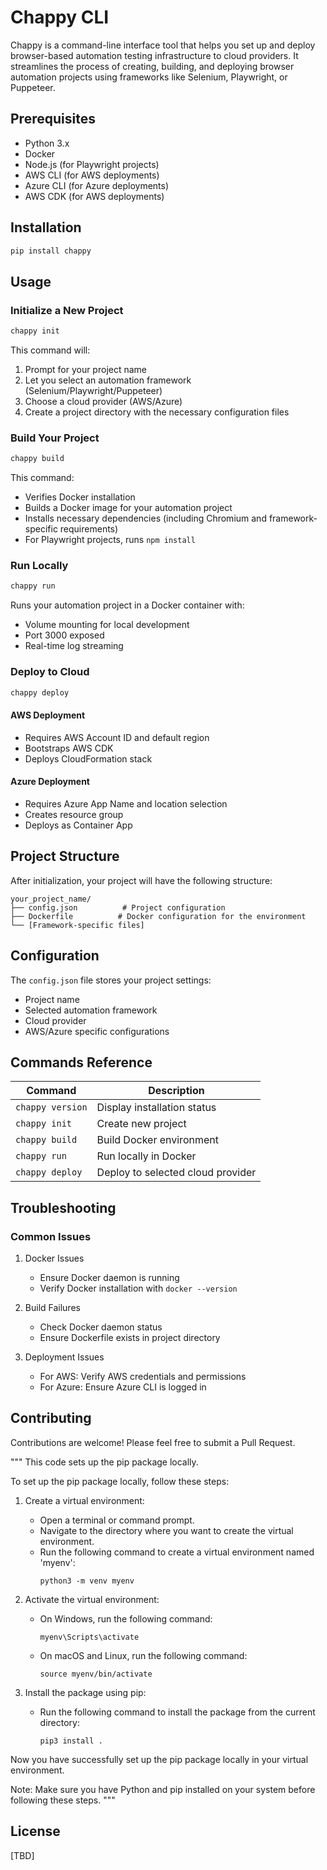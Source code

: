 # Chappy CLI

Chappy is a command-line interface tool that helps you set up and deploy browser-based automation testing infrastructure to cloud providers. It streamlines the process of creating, building, and deploying browser automation projects using frameworks like Selenium, Playwright, or Puppeteer.

## Prerequisites

- Python 3.x
- Docker
- Node.js (for Playwright projects)
- AWS CLI (for AWS deployments)
- Azure CLI (for Azure deployments)
- AWS CDK (for AWS deployments)

## Installation

```bash
pip install chappy
```

## Usage

### Initialize a New Project

```bash
chappy init
```

This command will:
1. Prompt for your project name
2. Let you select an automation framework (Selenium/Playwright/Puppeteer)
3. Choose a cloud provider (AWS/Azure)
4. Create a project directory with the necessary configuration files

### Build Your Project

```bash
chappy build
```

This command:
- Verifies Docker installation
- Builds a Docker image for your automation project
- Installs necessary dependencies (including Chromium and framework-specific requirements)
- For Playwright projects, runs `npm install`

### Run Locally

```bash
chappy run
```

Runs your automation project in a Docker container with:
- Volume mounting for local development
- Port 3000 exposed
- Real-time log streaming

### Deploy to Cloud

```bash
chappy deploy
```

#### AWS Deployment
- Requires AWS Account ID and default region
- Bootstraps AWS CDK
- Deploys CloudFormation stack

#### Azure Deployment
- Requires Azure App Name and location selection
- Creates resource group
- Deploys as Container App

## Project Structure

After initialization, your project will have the following structure:

```
your_project_name/
├── config.json          # Project configuration
├── Dockerfile          # Docker configuration for the environment
└── [Framework-specific files]
```

## Configuration

The `config.json` file stores your project settings:
- Project name
- Selected automation framework
- Cloud provider
- AWS/Azure specific configurations

## Commands Reference

| Command | Description |
|---------|-------------|
| `chappy version` | Display installation status |
| `chappy init` | Create new project |
| `chappy build` | Build Docker environment |
| `chappy run` | Run locally in Docker |
| `chappy deploy` | Deploy to selected cloud provider |

## Troubleshooting

### Common Issues

1. Docker Issues
   - Ensure Docker daemon is running
   - Verify Docker installation with `docker --version`

2. Build Failures
   - Check Docker daemon status
   - Ensure Dockerfile exists in project directory

3. Deployment Issues
   - For AWS: Verify AWS credentials and permissions
   - For Azure: Ensure Azure CLI is logged in

## Contributing

Contributions are welcome! Please feel free to submit a Pull Request.

"""
This code sets up the pip package locally.

To set up the pip package locally, follow these steps:

1. Create a virtual environment:
     - Open a terminal or command prompt.
     - Navigate to the directory where you want to create the virtual environment.
     - Run the following command to create a virtual environment named 'myenv':
         ```
         python3 -m venv myenv
         ```

2. Activate the virtual environment:
     - On Windows, run the following command:
         ```
         myenv\Scripts\activate
         ```
     - On macOS and Linux, run the following command:
         ```
         source myenv/bin/activate
         ```

3. Install the package using pip:
     - Run the following command to install the package from the current directory:
         ```
         pip3 install .
         ```

Now you have successfully set up the pip package locally in your virtual environment.

Note: Make sure you have Python and pip installed on your system before following these steps.
"""

## License

[TBD]

